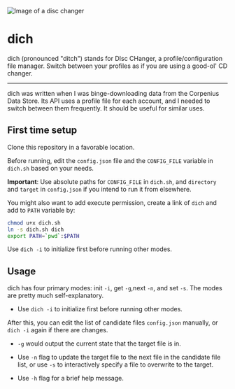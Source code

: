 ![Image of a disc changer](https://i.imgur.com/2ysAhJj.png "Disc changer")

# dich
dich (pronounced "ditch") stands for DIsc CHanger, a profile/configuration file manager. Switch between your profiles as if you are using a good-ol' CD changer.

---

dich was written when I was binge-downloading data from the Corpenius Data Store. Its API uses a profile file for each account, and I needed to switch between them frequently.
It should be useful for similar uses.

## First time setup

Clone this repository in a favorable location.

Before running, edit the `config.json` file and the `CONFIG_FILE` variable in `dich.sh` based on your needs.

**Important**: Use absolute paths for `CONFIG_FILE` in `dich.sh`, and `directory` and `target` in `config.json` if you intend to run it from elsewhere.

You might also want to add execute permission, create a link of `dich` and add to `PATH` variable by:

```bash
chmod u+x dich.sh
ln -s dich.sh dich
export PATH=`pwd`:$PATH
```
Use `dich -i` to initialize first before running other modes.

## Usage

dich has four primary modes: init `-i`, get `-g`,next `-n`, and set `-s`. The modes are pretty much self-explanatory.

* Use `dich -i` to initialize first before running other modes.

After this, you can edit the list of candidate files `config.json` manually, or `dich -i` again if there are changes.

* `-g` would output the current state that the target file is in.

* Use `-n` flag to update the target file to the next file in the candidate file list, or use `-s` to interactively specify a file to overwrite to the target.

* Use `-h` flag for a brief help message.
